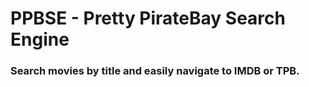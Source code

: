 # PPBSE - Pretty PirateBay Search Engine
### Search movies by title and easily navigate to IMDB or TPB.
